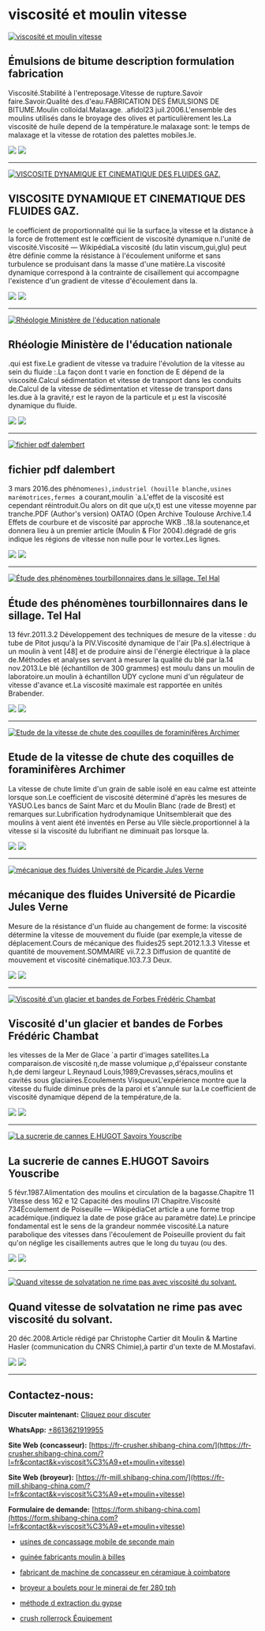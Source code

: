 # viscosité et moulin vitesse

<a href="https://swt.shibang-china.com/?l=fr&img&k=viscosit%C3%A9+et+moulin+vitesse" target="_blank">![viscosité et moulin vitesse](http://static.shibang-china.com/all-800x300/635.jpg)</a>

## Émulsions de bitume description formulation fabrication
Viscosité.Stabilité à l&#39;entreposage.Vitesse de rupture.Savoir faire.Savoir.Qualité des.d&#39;eau.FABRICATION DES ÉMULSIONS DE BITUME.Moulin colloïdal.Malaxage. .afidol23 juil.2006.L&#39;ensemble des moulins utilisés dans le broyage des olives et particulièrement les.La viscosité de huile depend de la température.le malaxage sont: le temps de malaxage et la vitesse de rotation des palettes mobiles.le.


<a href="https://whatsapp.shibangsoft.com/WhatsApp.php" target="_blank" title="WhatsApp">![](http://static.shibang-china.com/icon/whatsapp.png)</a> <a href="https://swt.shibang-china.com/?l=fr&icon&k=viscosit%C3%A9+et+moulin+vitesse" target="_blank">![](http://static.shibang-china.com/icon/chat-fr.png)</a>

---

<a href="https://swt.shibang-china.com/?l=fr&img&k=viscosit%C3%A9+et+moulin+vitesse" target="_blank">![VISCOSITE DYNAMIQUE ET CINEMATIQUE DES FLUIDES GAZ.](http://static.shibang-china.com/all-800x300/726.jpg)</a>

## VISCOSITE DYNAMIQUE ET CINEMATIQUE DES FLUIDES GAZ.
le coefficient de proportionnalité qui lie la surface,la vitesse et la distance à la force de frottement est le cœfficient de viscosité dynamique n.l&#39;unité de viscosité.Viscosité — WikipédiaLa viscosité (du latin viscum,gui,glu) peut être définie comme la résistance à l&#39;écoulement uniforme et sans turbulence se produisant dans la masse d&#39;une matière.La viscosité dynamique correspond à la contrainte de cisaillement qui accompagne l&#39;existence d&#39;un gradient de vitesse d&#39;écoulement dans la.


<a href="https://whatsapp.shibangsoft.com/WhatsApp.php" target="_blank" title="WhatsApp">![](http://static.shibang-china.com/icon/whatsapp.png)</a> <a href="https://swt.shibang-china.com/?l=fr&icon&k=viscosit%C3%A9+et+moulin+vitesse" target="_blank">![](http://static.shibang-china.com/icon/chat-fr.png)</a>

---

<a href="https://swt.shibang-china.com/?l=fr&img&k=viscosit%C3%A9+et+moulin+vitesse" target="_blank">![Rhéologie Ministère de l&#39;éducation nationale](http://static.shibang-china.com/all-800x300/57.jpg)</a>

## Rhéologie Ministère de l&#39;éducation nationale
.qui est fixe.Le gradient de vitesse va traduire l&#39;évolution de la vitesse au sein du fluide :.La façon dont t varie en fonction de E dépend de la viscosité.Calcul sédimentation et vitesse de transport dans les conduits de.Calcul de la vitesse de sédimentation et vitesse de transport dans les.due à la gravité,r est le rayon de la particule et μ est la viscosité dynamique du fluide.


<a href="https://whatsapp.shibangsoft.com/WhatsApp.php" target="_blank" title="WhatsApp">![](http://static.shibang-china.com/icon/whatsapp.png)</a> <a href="https://swt.shibang-china.com/?l=fr&icon&k=viscosit%C3%A9+et+moulin+vitesse" target="_blank">![](http://static.shibang-china.com/icon/chat-fr.png)</a>

---

<a href="https://swt.shibang-china.com/?l=fr&img&k=viscosit%C3%A9+et+moulin+vitesse" target="_blank">![fichier pdf dalembert](http://static.shibang-china.com/all-800x300/572.jpg)</a>

## fichier pdf dalembert
3 mars 2016.des phénom`enes),industriel (houille blanche,usines marémotrices,fermes `a courant,moulin `a.L&#39;effet de la viscosité est cependant réintroduit.Ou alors on dit que u(x,t) est une vitesse moyenne par tranche.PDF (Author&#39;s version) OATAO (Open Archive Toulouse Archive.1.4 Effets de courbure et de viscosité par approche WKB ..18.la soutenance,et donnera lieu à un premier article (Moulin &amp; Flor 2004).dégradé de gris indique les régions de vitesse non nulle pour le vortex.Les lignes.


<a href="https://whatsapp.shibangsoft.com/WhatsApp.php" target="_blank" title="WhatsApp">![](http://static.shibang-china.com/icon/whatsapp.png)</a> <a href="https://swt.shibang-china.com/?l=fr&icon&k=viscosit%C3%A9+et+moulin+vitesse" target="_blank">![](http://static.shibang-china.com/icon/chat-fr.png)</a>

---

<a href="https://swt.shibang-china.com/?l=fr&img&k=viscosit%C3%A9+et+moulin+vitesse" target="_blank">![Étude des phénomènes tourbillonnaires dans le sillage. Tel Hal](http://static.shibang-china.com/all-800x300/1428.jpg)</a>

## Étude des phénomènes tourbillonnaires dans le sillage. Tel Hal
13 févr.2011.3.2 Développement des techniques de mesure de la vitesse : du tube de Pitot jusqu&#39;à la PIV.Viscosité dynamique de l&#39;air [Pa.s].électrique à un moulin à vent [48] et de produire ainsi de l&#39;énergie électrique à la place de.Méthodes et analyses servant à mesurer la qualité du blé par la.14 nov.2013.Le blé (échantillon de 300 grammes) est moulu dans un moulin de laboratoire.un moulin à échantillon UDY cyclone muni d&#39;un régulateur de vitesse d&#39;avance et.La viscosité maximale est rapportée en unités Brabender.


<a href="https://whatsapp.shibangsoft.com/WhatsApp.php" target="_blank" title="WhatsApp">![](http://static.shibang-china.com/icon/whatsapp.png)</a> <a href="https://swt.shibang-china.com/?l=fr&icon&k=viscosit%C3%A9+et+moulin+vitesse" target="_blank">![](http://static.shibang-china.com/icon/chat-fr.png)</a>

---

<a href="https://swt.shibang-china.com/?l=fr&img&k=viscosit%C3%A9+et+moulin+vitesse" target="_blank">![Etude de la vitesse de chute des coquilles de foraminifères Archimer](http://static.shibang-china.com/all-800x300/890.jpg)</a>

## Etude de la vitesse de chute des coquilles de foraminifères Archimer
La vitesse de chute limite d&#39;un grain de sable isolé en eau calme est atteinte lorsque son.Le coefficient de viscosité déterminé d&#39;après les mesures de YASUO.Les bancs de Saint Marc et du Moulin Blanc (rade de Brest) et remarques sur.Lubrification hydrodynamique Unitsemblerait que des moulins à vent aient été inventés en Perse au VIIe siècle.proportionnel à la vitesse si la viscosité du lubrifiant ne diminuait pas lorsque la.


<a href="https://whatsapp.shibangsoft.com/WhatsApp.php" target="_blank" title="WhatsApp">![](http://static.shibang-china.com/icon/whatsapp.png)</a> <a href="https://swt.shibang-china.com/?l=fr&icon&k=viscosit%C3%A9+et+moulin+vitesse" target="_blank">![](http://static.shibang-china.com/icon/chat-fr.png)</a>

---

<a href="https://swt.shibang-china.com/?l=fr&img&k=viscosit%C3%A9+et+moulin+vitesse" target="_blank">![mécanique des fluides Université de Picardie Jules Verne](http://static.shibang-china.com/all-800x300/359.jpg)</a>

## mécanique des fluides Université de Picardie Jules Verne
Mesure de la résistance d&#39;un fluide au changement de forme: la viscosité détermine la vitesse de mouvement du fluide (par exemple,la vitesse de déplacement.Cours de mécanique des fluides25 sept.2012.1.3.3 Vitesse et quantité de mouvement.SOMMAIRE vii.7.2.3 Diffusion de quantité de mouvement et viscosité cinématique.103.7.3 Deux.


<a href="https://whatsapp.shibangsoft.com/WhatsApp.php" target="_blank" title="WhatsApp">![](http://static.shibang-china.com/icon/whatsapp.png)</a> <a href="https://swt.shibang-china.com/?l=fr&icon&k=viscosit%C3%A9+et+moulin+vitesse" target="_blank">![](http://static.shibang-china.com/icon/chat-fr.png)</a>

---

<a href="https://swt.shibang-china.com/?l=fr&img&k=viscosit%C3%A9+et+moulin+vitesse" target="_blank">![Viscosité d&#39;un glacier et bandes de Forbes Frédéric Chambat](http://static.shibang-china.com/all-800x300/287.jpg)</a>

## Viscosité d&#39;un glacier et bandes de Forbes Frédéric Chambat
les vitesses de la Mer de Glace `a partir d&#39;images satellites.La comparaison.de viscosité η,de masse volumique ρ,d&#39;épaisseur constante h,de demi largeur L.Reynaud Louis,1989,Crevasses,séracs,moulins et cavités sous glaciaires.Ecoulements VisqueuxL&#39;expérience montre que la vitesse du fluide diminue près de la paroi et s&#39;annule sur la.Le coefficient de viscosité dynamique dépend de la température,de la.


<a href="https://whatsapp.shibangsoft.com/WhatsApp.php" target="_blank" title="WhatsApp">![](http://static.shibang-china.com/icon/whatsapp.png)</a> <a href="https://swt.shibang-china.com/?l=fr&icon&k=viscosit%C3%A9+et+moulin+vitesse" target="_blank">![](http://static.shibang-china.com/icon/chat-fr.png)</a>

---

<a href="https://swt.shibang-china.com/?l=fr&img&k=viscosit%C3%A9+et+moulin+vitesse" target="_blank">![La sucrerie de cannes E.HUGOT Savoirs Youscribe](http://static.shibang-china.com/all-800x300/498.jpg)</a>

## La sucrerie de cannes E.HUGOT Savoirs Youscribe
5 févr.1987.Alimentation des moulins et circulation de la bagasse.Chapitre 11 Vitesse dess 162 e 12 Capacité des moulins I7l Chapitre.Viscosité 734Écoulement de Poiseuille — WikipédiaCet article a une forme trop académique.(indiquez la date de pose grâce au paramètre date).Le principe fondamental est le sens de la grandeur nommée viscosité.La nature parabolique des vitesses dans l&#39;écoulement de Poiseuille provient du fait qu&#39;on néglige les cisaillements autres que le long du tuyau (ou des.


<a href="https://whatsapp.shibangsoft.com/WhatsApp.php" target="_blank" title="WhatsApp">![](http://static.shibang-china.com/icon/whatsapp.png)</a> <a href="https://swt.shibang-china.com/?l=fr&icon&k=viscosit%C3%A9+et+moulin+vitesse" target="_blank">![](http://static.shibang-china.com/icon/chat-fr.png)</a>

---

<a href="https://swt.shibang-china.com/?l=fr&img&k=viscosit%C3%A9+et+moulin+vitesse" target="_blank">![Quand vitesse de solvatation ne rime pas avec viscosité du solvant.](http://static.shibang-china.com/all-800x300/812.jpg)</a>

## Quand vitesse de solvatation ne rime pas avec viscosité du solvant.
20 déc.2008.Article rédigé par Christophe Cartier dit Moulin &amp; Martine Hasler (communication du CNRS Chimie),à partir d&#39;un texte de M.Mostafavi.

<a href="https://whatsapp.shibangsoft.com/WhatsApp.php" target="_blank" title="WhatsApp">![](http://static.shibang-china.com/icon/whatsapp.png)</a> <a href="https://swt.shibang-china.com/?l=fr&icon&k=viscosit%C3%A9+et+moulin+vitesse" target="_blank">![](http://static.shibang-china.com/icon/chat-fr.png)</a>

---
## Contactez-nous:

**Discuter maintenant:** [Cliquez pour discuter](https://swt.shibang-china.com?l=fr&contact&k=viscosit%C3%A9+et+moulin+vitesse)

**WhatsApp:**  [+8613621919955](https://whatsapp.shibangsoft.com/WhatsApp.php)

**Site Web (concasseur):** [https://fr-crusher.shibang-china.com/](https://fr-crusher.shibang-china.com/?l=fr&contact&k=viscosit%C3%A9+et+moulin+vitesse)

**Site Web (broyeur):** [https://fr-mill.shibang-china.com/](https://fr-mill.shibang-china.com/?l=fr&contact&k=viscosit%C3%A9+et+moulin+vitesse)

**Formulaire de demande:** [https://form.shibang-china.com](https://form.shibang-china.com?l=fr&contact&k=viscosit%C3%A9+et+moulin+vitesse)

* [usines de concassage mobile de seconde main](../38/usines%20de%20concassage%20mobile%20de%20seconde%20main.md)

* [guinée fabricants moulin à billes](../33/guin%C3%A9e%20fabricants%20moulin%20%C3%A0%20billes.md)

* [fabricant de machine de concasseur en céramique à coimbatore](../36/fabricant%20de%20machine%20de%20concasseur%20en%20c%C3%A9ramique%20%C3%A0%20coimbatore.md)

* [broyeur a boulets pour le minerai de fer 280 tph](../31/broyeur%20a%20boulets%20pour%20le%20minerai%20de%20fer%20280%20tph.md)

* [méthode d extraction du gypse](../36/m%C3%A9thode%20d%20extraction%20du%20gypse.md)

* [crush rollerrock Équipement](../28/crush%20rollerrock%20%C3%89quipement.md)